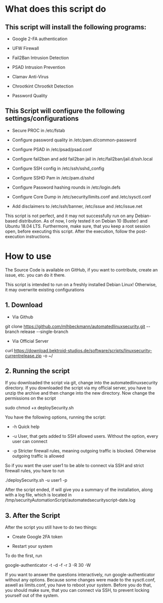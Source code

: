# What does this script do

## This script will install the following programs:

  * Google 2-FA authentication

  * UFW Firewall

  * Fail2Ban Intrusion Detection

  * PSAD Intrusion Prevention

  * Clamav Anti-Virus

  * Chrootkint Chrootkit Detection

  * Password Quality

## This Script will configure the following settings/configurations

  * Secure PROC in /etc/fstab

  * Configure password quality in /etc/pam.d/common-password

  * Configure PSAD in /etc/psad/psad.conf

  * Configure fail2ban and add fail2ban jail in /etc/fail2ban/jail.d/ssh.local

  * Configure SSH config in /etc/ssh/sshd_config

  * Configure SSHD Pam in /etc/pam.d/sshd

  * Configure Password hashing rounds in /etc/login.defs
 
  * Configure Core Dump in /etc/security/limits.conf and /etc/sysctl.conf

  * Add disclaimers to /etc/ssh/banner, /etc/issue and /etc/issue.net

This script is not perfect, and it may not successfully run on any Debian-based distribution. As of now, I only tested it on Debian 10 (Buster) and Ubuntu 18.04 LTS. Furthermore, make sure, that you keep a root session open, before executing this script. After the execution, follow the post-execution instructions.



# How to use

The Source Code is available on GitHub, if you want to contribute, create an issue, etc. you can do it there.

This script is intended to run on a freshly installed Debian Linux! Otherwise, it may overwrite existing configurations

## 1. Download

* Via Github

git clone https://github.com/mlhbeckmann/automatedlinuxsecurity.git --branch release --single-branch

* Via Official Server

curl https://download.bektroid-studios.de/software/scripts/linuxsecurity-currentrelease.zip -o ~/

## 2. Running the script

If you downloaded the script via git, change into the automatedlinuxsecurity directory. If you downloaded the script via my official server, you have to unzip the archive and then change into the new directory. Now change the permissions on the script

sudo chmod +x deploySecurity.sh

You have the following options, running the script:

* -h Quick help

* -u <user> User, that gets added to SSH allowed users. Without the option, every user can connect

* -p Stricter firewall rules, meaning outgoing traffic is blocked. Otherwise outgoing traffic is allowed

So if you want the user user1 to be able to connect via SSH and strict firewall rules, you have to run

./deploySecurity.sh -u user1 -p

After the script ended, if will give you a summary of the installation, along with a log file, which is located in /tmp/securityAutomationScript/automatedsecurityscript-date.log

## 3. After the Script

After the script you still have to do two things:

* Create Google 2FA token

* Restart your system

To do the first, run

google-authenticator -t -d -f -r 3 -R 30 -W

If you want to answer the questions interactively, run google-authenticator without any options. Because some changes were made to the sysctl.conf, aswell as limits.conf, you have to reboot your system. Before you do that, you should make sure, that you can connect via SSH, to prevent locking yourself out of the system.

